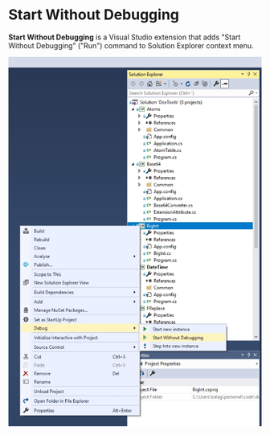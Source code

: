 # Start Without Debugging

**Start Without Debugging** is a Visual Studio extension that adds "Start Without Debugging" ("Run") command to Solution Explorer context menu.

![Start Without Debugging](screenshot1.jpg)
